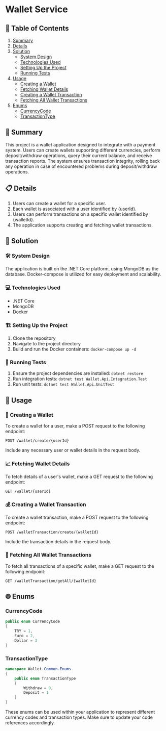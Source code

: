 # Wallet Service

## 📖 Table of Contents
1. [Summary](#summary)
2. [Details](#details)
3. [Solution](#solution)
   - [System Design](#system-design)
   - [Technologies Used](#technologies-used)
   - [Setting Up the Project](#setting-up-the-project)
   - [Running Tests](#running-tests)
4. [Usage](#usage)
   - [Creating a Wallet](#creating-a-wallet)
   - [Fetching Wallet Details](#fetching-wallet-details)
   - [Creating a Wallet Transaction](#creating-a-wallet-transaction)
   - [Fetching All Wallet Transactions](#fetching-all-wallet-transactions)
5. [Enums](#enums)
   - [CurrencyCode](#currencycode)
   - [TransactionType](#transactiontype)

## 🌟 Summary
This project is a wallet application designed to integrate with a payment system. Users can create wallets supporting different currencies, perform deposit/withdraw operations, query their current balance, and receive transaction reports. The system ensures transaction integrity, rolling back any operation in case of encountered problems during deposit/withdraw operations.

## 📋 Details
1. Users can create a wallet for a specific user.
2. Each wallet is associated with a user identified by {userId}.
3. Users can perform transactions on a specific wallet identified by {walletId}.
4. The application supports creating and fetching wallet transactions.

## 🚀 Solution

### 🛠️ System Design
The application is built on the .NET Core platform, using MongoDB as the database. Docker-compose is utilized for easy deployment and scalability.

### 💻 Technologies Used
- .NET Core
- MongoDB
- Docker

### 🏗️ Setting Up the Project
1. Clone the repository
2. Navigate to the project directory
3. Build and run the Docker containers: `docker-compose up -d`

### 🧪 Running Tests
1. Ensure the project dependencies are installed: `dotnet restore`
2. Run integration tests: `dotnet test Wallet.Api.Integration.Test`
3. Run unit tests: `dotnet test Wallet.Api.UnitTest`

## 🚀 Usage

### 💼 Creating a Wallet
To create a wallet for a user, make a POST request to the following endpoint:

```
POST /wallet/create/{userId}
```

Include any necessary user or wallet details in the request body.

### 📈 Fetching Wallet Details
To fetch details of a user's wallet, make a GET request to the following endpoint:

```
GET /wallet/{userId}
```

### 💰 Creating a Wallet Transaction
To create a wallet transaction, make a POST request to the following endpoint:

```
POST /walletTransaction/create/{walletId}
```

Include the transaction details in the request body.

### 🔄 Fetching All Wallet Transactions
To fetch all transactions of a specific wallet, make a GET request to the following endpoint:

```
GET /walletTransaction/getAll/{walletId}
```

## 🌐 Enums

### CurrencyCode

```csharp
public enum CurrencyCode
{
    TRY = 1,
    Euro = 2,
    Dollar = 3
}
```

### TransactionType

```csharp
namespace Wallet.Common.Enums
{
    public enum TransactionType
    {
        Withdraw = 0,
        Deposit = 1
    }
}
```

These enums can be used within your application to represent different currency codes and transaction types. Make sure to update your code references accordingly. 
